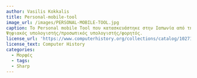 ```yaml
---
author: Vasilis Kokkalis
title: Personal-mobile-tool
image_url: /images/PERSONAL-MOBILE-TOOL.jpg
caption: Το Personal mobile Tool που κατασκευάστηκε στην Ιαπωνία από τη Sharp  το 2001 ανήκει στην κατηγορία
Ψηφιακός υπολογιστής/προσωπικός υπολογιστής/φορητός.
license_url: 'https://www.computerhistory.org/collections/catalog/102718570'
license_text: Computer History
categories:
  - Μορφές
  - tags:
  - Sharp
---
```

